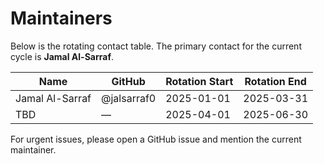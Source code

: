# Maintainers

Below is the rotating contact table. The primary contact for the current cycle is **Jamal Al-Sarraf**.

<table>
  <thead><tr><th>Name</th><th>GitHub</th><th>Rotation Start</th><th>Rotation End</th></tr></thead>
  <tbody>
    <tr><td>Jamal Al-Sarraf</td><td>@jalsarraf0</td><td>2025-01-01</td><td>2025-03-31</td></tr>
    <tr><td>TBD</td><td>—</td><td>2025-04-01</td><td>2025-06-30</td></tr>
  </tbody>
</table>

For urgent issues, please open a GitHub issue and mention the current maintainer.

